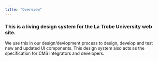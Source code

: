 ```yaml
---
title: "Overview"
---
```


### This is a living design system for the La Trobe University web site.
We use this in our design/devlopment process to design, develop and test new and updated UI components.
This design system also acts as the specification for CMS integrators and developers.